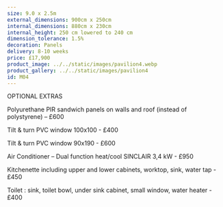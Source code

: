 ```yaml
---
size: 9.0 x 2.5m
external_dimensions: 900cm x 250cm
internal_dimensions: 880cm x 230cm
internal_height: 250 cm lowered to 240 cm
dimension_tolerance: 1.5%
decoration: Panels
delivery: 8-10 weeks
price: £17,900
product_image: ../../static/images/pavilion4.webp
product_gallery: ../../static/images/pavilion4
id: M04
---
```

OPTIONAL EXTRAS



   Polyurethane PIR sandwich panels on walls and roof (instead of polystyrene) – £600

   Tilt & turn PVC window 100x100 - £400

   Tilt & turn PVC window 90x190 - £600

   Air Conditioner – Dual function heat/cool SINCLAIR 3,4 kW - £950

   Kitchenette including upper and lower cabinets, worktop, sink, water tap - £450

   Toilet : sink, toilet bowl, under sink cabinet, small window, water heater - £400
